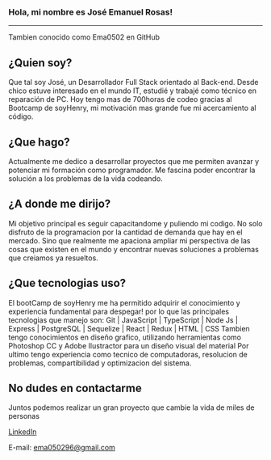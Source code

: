 ### Hola, mi nombre es José Emanuel Rosas!
----------------------
Tambien conocido como Ema0502 en GitHub

**¿Quien soy?**
----------------------
Que tal soy José, un Desarrollador Full Stack orientado al Back-end. Desde chico estuve interesado en el mundo IT, estudié y trabajé como técnico en reparación de PC. Hoy tengo mas de 700horas de codeo gracias al Bootcamp de soyHenry, mi motivación mas grande fue mi acercamiento al código.

**¿Que hago?**
----------------------
Actualmente me dedico a desarrollar proyectos que me permiten avanzar y potenciar mi formación como programador. Me fascina poder encontrar la solución a los problemas de la vida codeando.

**¿A donde me dirijo?**
----------------------
Mi objetivo principal es seguir capacitandome y puliendo mi codigo.
No solo disfruto de la programacion por la cantidad de demanda que hay en el mercado. Sino que realmente me apaciona ampliar mi perspectiva de las cosas que existen en el mundo y encontrar nuevas soluciones a problemas que creiamos ya resueltos.

**¿Que tecnologias uso?**
----------------------
El bootCamp de soyHenry me ha permitido adquirir el conocimiento y experiencia fundamental para despegar! por lo que las principales tecnologias que manejo son:
Git | JavaScript | TypeScript | Node Js | Express | PostgreSQL | Sequelize | React | Redux | HTML | CSS
Tambien tengo conocimientos en diseño grafico, utilizando herramientas como Photoshop CC y Adobe Ilustractor para un diseño visual del material
Por ultimo tengo experiencia como tecnico de computadoras, resolucion de problemas, compartibilidad y optimizacion del sistema.

**No dudes en contactarme**
----------------------
Juntos podemos realizar un gran proyecto que cambie la vida de miles de personas

[LinkedIn](https://www.linkedin.com/in/jose-emanuel-rosas/)

E-mail: ema050296@gmail.com
<!--
**Ema0502/Ema0502** is a ✨ _special_ ✨ repository because its `README.md` (this file) appears on your GitHub profile.

Here are some ideas to get you started:

- 🔭 I’m currently working on ...
- 🌱 I’m currently learning ...
- 👯 I’m looking to collaborate on ...
- 🤔 I’m looking for help with ...
- 💬 Ask me about ...
- 📫 How to reach me: ...
- 😄 Pronouns: ...
- ⚡ Fun fact: ...
-->
